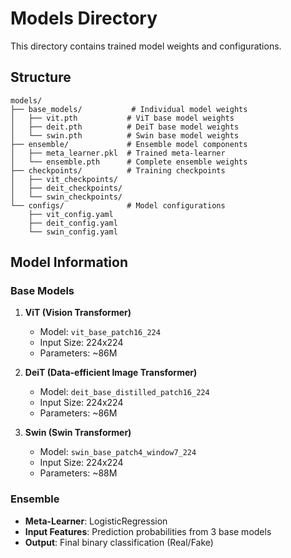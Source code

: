 # Models Directory

This directory contains trained model weights and configurations.

## Structure

```
models/
├── base_models/           # Individual model weights
│   ├── vit.pth           # ViT base model weights
│   ├── deit.pth          # DeiT base model weights
│   └── swin.pth          # Swin base model weights
├── ensemble/             # Ensemble model components
│   ├── meta_learner.pkl  # Trained meta-learner
│   └── ensemble.pth      # Complete ensemble weights
├── checkpoints/          # Training checkpoints
│   ├── vit_checkpoints/
│   ├── deit_checkpoints/
│   └── swin_checkpoints/
└── configs/              # Model configurations
    ├── vit_config.yaml
    ├── deit_config.yaml
    └── swin_config.yaml
```

## Model Information

### Base Models
1. **ViT (Vision Transformer)**
   - Model: `vit_base_patch16_224`
   - Input Size: 224x224
   - Parameters: ~86M

2. **DeiT (Data-efficient Image Transformer)**
   - Model: `deit_base_distilled_patch16_224`
   - Input Size: 224x224
   - Parameters: ~86M

3. **Swin (Swin Transformer)**
   - Model: `swin_base_patch4_window7_224`
   - Input Size: 224x224
   - Parameters: ~88M

### Ensemble
- **Meta-Learner**: LogisticRegression
- **Input Features**: Prediction probabilities from 3 base models
- **Output**: Final binary classification (Real/Fake)
